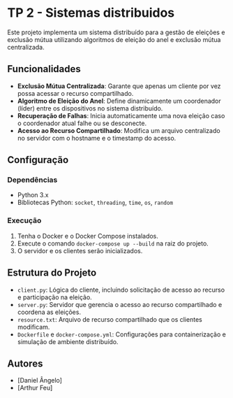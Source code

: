 # TP 2 - Sistemas distribuidos

Este projeto implementa um sistema distribuído para a gestão de eleições e exclusão mútua utilizando algoritmos de eleição do anel e exclusão mútua centralizada.

## Funcionalidades

- **Exclusão Mútua Centralizada**: Garante que apenas um cliente por vez possa acessar o recurso compartilhado.
- **Algoritmo de Eleição do Anel**: Define dinamicamente um coordenador (líder) entre os dispositivos no sistema distribuído.
- **Recuperação de Falhas**: Inicia automaticamente uma nova eleição caso o coordenador atual falhe ou se desconecte.
- **Acesso ao Recurso Compartilhado**: Modifica um arquivo centralizado no servidor com o hostname e o timestamp do acesso.

## Configuração

### Dependências

- Python 3.x
- Bibliotecas Python: `socket`, `threading`, `time`, `os`, `random`

### Execução

1. Tenha o Docker e o Docker Compose instalados.
2. Execute o comando `docker-compose up --build` na raiz do projeto.
3. O servidor e os clientes serão inicializados.

## Estrutura do Projeto

- `client.py`: Lógica do cliente, incluindo solicitação de acesso ao recurso e participação na eleição.
- `server.py`: Servidor que gerencia o acesso ao recurso compartilhado e coordena as eleições.
- `resource.txt`: Arquivo de recurso compartilhado que os clientes modificam.
- `Dockerfile` e `docker-compose.yml`: Configurações para containerização e simulação de ambiente distribuído.

## Autores

- [Daniel Ângelo]
- [Arthur Feu]
